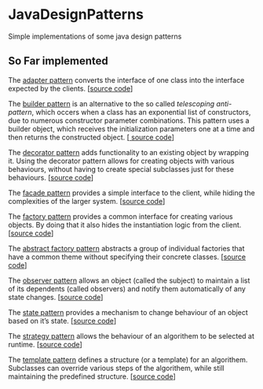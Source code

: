 # JavaDesignPatterns
Simple implementations of some java design patterns

## So Far implemented
The <a href="https://en.wikipedia.org/wiki/Adapter_pattern">adapter pattern</a>
converts the interface of one class into the interface expected by the clients. [<a href="https://github.com/isternberg/JavaDesignPatterns/tree/master/src/adapter" >source code</a>]

The <a href="https://en.wikipedia.org/wiki/Builder_pattern">builder pattern</a> 
is an alternative to the so called
*telescoping anti-pattern*, which occers when a class has an exponential list of constructors, due to numerous constructor 
parameter combinations. This pattern uses a builder object, which receives the initialization parameters one at a time and 
then returns the constructed object. [<a href="https://github.com/isternberg/JavaDesignPatterns/tree/master/src/builder" > source code</a>]

The <a href="https://en.wikipedia.org/wiki/Decorator_pattern">decorator pattern</a> 
adds functionality to an existing object by wrapping it. 
Using the decorator pattern allows for creating objects with various behaviours, without having to create special subclasses just
for these behaviours. [<a href="https://github.com/isternberg/JavaDesignPatterns/tree/master/src/decorator" >source code</a>]

The <a href="https://en.wikipedia.org/wiki/Facade_pattern">facade pattern</a>
provides a simple interface to the client, while hiding the complexities of the larger system. [<a href="https://github.com/isternberg/JavaDesignPatterns/tree/master/src/facade">source code</a>]

The <a href="https://en.wikipedia.org/wiki/Factory_(object-oriented_programming)">factory pattern</a>
provides a common interface for creating various objects. By doing that it also hides the instantiation logic from the client.
[<a href="https://github.com/isternberg/JavaDesignPatterns/tree/master/src/factory">source code</a>]

The <a href="https://en.wikipedia.org/wiki/Abstract_factory_pattern">abstract factory pattern</a>
abstracts a group of individual factories that have a common theme without specifying their concrete classes.
[<a href="https://github.com/isternberg/JavaDesignPatterns/tree/master/src/abstractFactory">source code</a>]

The <a href="https://en.wikipedia.org/wiki/Observer_pattern">observer pattern</a>
allows an object (called the subject) to maintain a list of its dependents (called observers) and notify them automatically of any state changes.
[<a href="https://github.com/isternberg/JavaDesignPatterns/tree/master/src/observer">source code</a>]

The <a href="http://javapapers.com/design-patterns/state-design-pattern/">state pattern</a>
provides a mechanism to change behaviour of an object based on it’s state.
[<a href="https://github.com/isternberg/JavaDesignPatterns/tree/master/src/state">source code</a>]

The <a href="https://en.wikipedia.org/wiki/Strategy_pattern">strategy pattern</a>
allows the behaviour of an algorithem to be selected at runtime.
[<a href="https://github.com/isternberg/JavaDesignPatterns/tree/master/src/strategy">source code</a>]

The <a href="https://en.wikipedia.org/wiki/template_pattern">template pattern</a>
defines a structure (or a template) for an algorithem. Subclasses can override various steps of the algorithem, while still
maintaining the predefined structure.
[<a href="https://github.com/isternberg/JavaDesignPatterns/tree/master/src/template">source code</a>]




